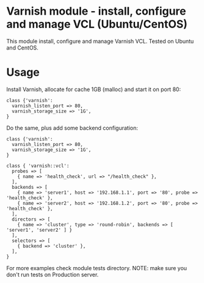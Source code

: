 # Varnish module - install, configure and manage VCL (Ubuntu/CentOS)

This module install, configure and manage Varnish VCL.
Tested on Ubuntu and CentOS.

# Usage

Install Varnish, allocate for cache 1GB (malloc) and start it on port 80:

    class {'varnish':
      varnish_listen_port => 80,
      varnish_storage_size => '1G',
    }

Do the same, plus add some backend configuration:

    class {'varnish':
      varnish_listen_port => 80,
      varnish_storage_size => '1G',
    }

    class { 'varnish::vcl':
      probes => [
        { name => 'health_check', url => "/health_check" },
      ],
      backends => [
        { name => 'server1', host => '192.168.1.1', port => '80', probe => 'health_check' },
        { name => 'server2', host => '192.168.1.2', port => '80', probe => 'health_check' },
      ],
      directors => [
        { name => 'cluster', type => 'round-robin', backends => [ 'server1', 'server2' ] }
      ],
      selectors => [
        { backend => 'cluster' },
      ],
    }


For more examples check module tests directory.
NOTE: make sure you don't run tests on Production server.
